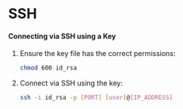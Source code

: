 # SSH

#### Connecting via SSH using a Key

1.  Ensure the key file has the correct permissions:

    ```bash
    chmod 600 id_rsa
    ```
2.  Connect via SSH using the key:

    ```bash
    ssh -i id_rsa -p [PORT] [user]@[IP_ADDRESS]
    ```
